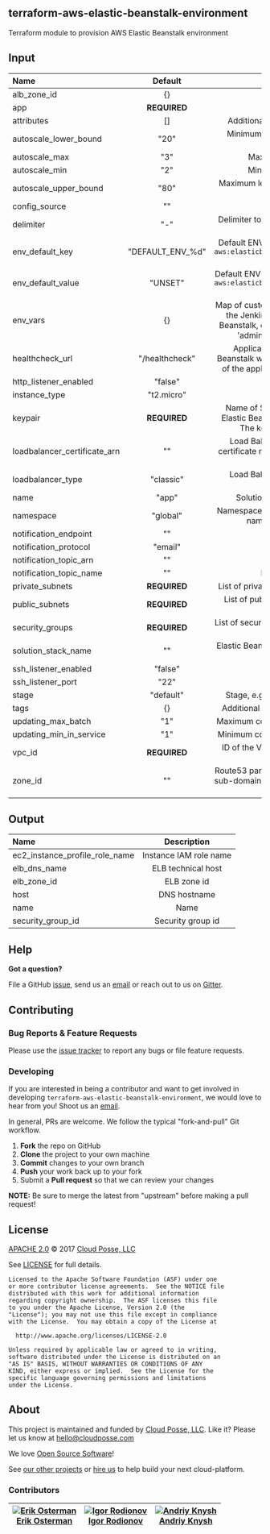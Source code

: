## terraform-aws-elastic-beanstalk-environment
<!---
  --- This file was automatically generated by the `build-harness`
  --- Make changes instead to `.README.md` and rebuild.
  --->

Terraform module to provision AWS Elastic Beanstalk environment

## Input

<!--------------------------------REQUIRE POSTPROCESSING-------------------------------->
|  Name |  Default  |  Description  |
|:------|:---------:|:--------------:|
| alb_zone_id |{} |ALB zone id|
| app |__REQUIRED__ |EBS application name|
| attributes |[] |Additional attributes (e.g. `policy` or `role`)|
| autoscale_lower_bound |"20" |Minimum level of autoscale metric to add instance|
| autoscale_max |"3" |Maximum instances in charge|
| autoscale_min |"2" |Minumum instances in charge|
| autoscale_upper_bound |"80" |Maximum level of autoscale metric to remove instance|
| config_source |"" |S3 source for config|
| delimiter |"-" |Delimiter to be used between `name`, `namespace`, `stage`, etc.|
| env_default_key |"DEFAULT_ENV_%d" |Default ENV variable key for Elastic Beanstalk `aws:elasticbeanstalk:application:environment` setting|
| env_default_value |"UNSET" |Default ENV variable value for Elastic Beanstalk `aws:elasticbeanstalk:application:environment` setting|
| env_vars |{} |Map of custom ENV variables to be provided to the Jenkins application running on Elastic Beanstalk, e.g. env_vars = { JENKINS_USER = 'admin' JENKINS_PASS = 'xxxxxx' }|
| healthcheck_url |"/healthcheck" |Application Health Check URL. Elastic Beanstalk will call this URL to check the health of the application running on EC2 instances|
| http_listener_enabled |"false" |Enable port 80 (http)|
| instance_type |"t2.micro" |Instances type|
| keypair |__REQUIRED__ |Name of SSH key that will be deployed on Elastic Beanstalk and DataPipeline instance. The key should be present in AWS|
| loadbalancer_certificate_arn |"" |Load Balancer SSL certificate ARN. The certificate must be present in AWS Certificate Manager|
| loadbalancer_type |"classic" |Load Balancer type, e.g. 'application' or 'classic'|
| name |"app" |Solution name, e.g. 'app' or 'jenkins'|
| namespace |"global" |Namespace, which could be your organization name, e.g. 'cp' or 'cloudposse'|
| notification_endpoint |"" |Notification endpoint|
| notification_protocol |"email" |Notification protocol|
| notification_topic_arn |"" |Notification topic arn|
| notification_topic_name |"" |Notification topic name|
| private_subnets |__REQUIRED__ |List of private subnets to place EC2 instances|
| public_subnets |__REQUIRED__ |List of public subnets to place Elastic Load Balancer|
| security_groups |__REQUIRED__ |List of security groups to be allowed to connect to the EC2 instances|
| solution_stack_name |"" |Elastic Beanstalk stack, e.g. Docker, Go, Node, Java, IIS. [Read more](http://docs.aws.amazon.com/elasticbeanstalk/latest/dg/concepts.platforms.html)|
| ssh_listener_enabled |"false" |Enable ssh port|
| ssh_listener_port |"22" |SSH port|
| stage |"default" |Stage, e.g. 'prod', 'staging', 'dev', or 'test'|
| tags |{} |Additional tags (e.g. `map('BusinessUnit`,`XYZ`)|
| updating_max_batch |"1" |Maximum count of instances up during update|
| updating_min_in_service |"1" |Minimum count of instances up during update|
| vpc_id |__REQUIRED__ |ID of the VPC in which to provision the AWS resources|
| zone_id |"" |Route53 parent zone ID. The module will create sub-domain DNS records in the parent zone for the EB environment|

## Output

<!--------------------------------REQUIRE POSTPROCESSING-------------------------------->
|  Name | Description  |
|:------|:------------:|
| ec2_instance_profile_role_name | Instance IAM role name  |
| elb_dns_name | ELB technical host  |
| elb_zone_id | ELB zone id  |
| host | DNS hostname  |
| name | Name  |
| security_group_id | Security group id  |

## Help

**Got a question?**

File a GitHub [issue](https://github.com/cloudposse/terraform-aws-elastic-beanstalk-environment/issues), send us an [email](mailto:hello@cloudposse.com) or reach out to us on [Gitter](https://gitter.im/cloudposse/).

## Contributing

### Bug Reports & Feature Requests

Please use the [issue tracker](https://github.com/cloudposse/terraform-aws-elastic-beanstalk-environment/issues) to report any bugs or file feature requests.

### Developing

If you are interested in being a contributor and want to get involved in developing `terraform-aws-elastic-beanstalk-environment`, we would love to hear from you! Shoot us an [email](mailto:hello@cloudposse.com).

In general, PRs are welcome. We follow the typical "fork-and-pull" Git workflow.

 1. **Fork** the repo on GitHub
 2. **Clone** the project to your own machine
 3. **Commit** changes to your own branch
 4. **Push** your work back up to your fork
 5. Submit a **Pull request** so that we can review your changes

**NOTE:** Be sure to merge the latest from "upstream" before making a pull request!

## License

[APACHE 2.0](LICENSE) © 2017 [Cloud Posse, LLC](https://cloudposse.com)

See [LICENSE](LICENSE) for full details.

    Licensed to the Apache Software Foundation (ASF) under one
    or more contributor license agreements.  See the NOTICE file
    distributed with this work for additional information
    regarding copyright ownership.  The ASF licenses this file
    to you under the Apache License, Version 2.0 (the
    "License"); you may not use this file except in compliance
    with the License.  You may obtain a copy of the License at

      http://www.apache.org/licenses/LICENSE-2.0

    Unless required by applicable law or agreed to in writing,
    software distributed under the License is distributed on an
    "AS IS" BASIS, WITHOUT WARRANTIES OR CONDITIONS OF ANY
    KIND, either express or implied.  See the License for the
    specific language governing permissions and limitations
    under the License.

## About

This project is maintained and funded by [Cloud Posse, LLC][website]. Like it? Please let us know at <hello@cloudposse.com>

We love [Open Source Software](https://github.com/cloudposse/)!

See [our other projects][community]
or [hire us][hire] to help build your next cloud-platform.

  [website]: http://cloudposse.com/
  [community]: https://github.com/cloudposse/
  [hire]: http://cloudposse.com/contact/

### Contributors

|[![Erik Osterman][erik_img]][erik_web]<br/>[Erik Osterman][erik_web] |[![Igor Rodionov][igor_img]][igor_web]<br/>[Igor Rodionov][igor_img] |[![Andriy Knysh][andriy_img]][andriy_web]<br/>[Andriy Knysh][andriy_web] |
|---|---|---|

[andriy_img]: https://avatars0.githubusercontent.com/u/7356997?v=4&u=ed9ce1c9151d552d985bdf5546772e14ef7ab617&s=144
[andriy_web]: https://github.com/aknysh/

[erik_img]: http://s.gravatar.com/avatar/88c480d4f73b813904e00a5695a454cb?s=144
[erik_web]: https://github.com/osterman/

[igor_img]: http://s.gravatar.com/avatar/bc70834d32ed4517568a1feb0b9be7e2?s=144
[igor_web]: https://github.com/goruha/

[konstantin_img]: https://avatars1.githubusercontent.com/u/11299538?v=4&u=ed9ce1c9151d552d985bdf5546772e14ef7ab617&s=144
[konstantin_web]: https://github.com/comeanother/

[sergey_img]: https://avatars1.githubusercontent.com/u/1134449?v=4&u=ed9ce1c9151d552d985bdf5546772e14ef7ab617&s=144
[sergey_web]: https://github.com/s2504s/

[valeriy_img]: https://avatars1.githubusercontent.com/u/10601658?v=4&u=ed9ce1c9151d552d985bdf5546772e14ef7ab617&s=144
[valeriy_web]: https://github.com/drama17/

[vladimir_img]: https://avatars1.githubusercontent.com/u/26582191?v=4&u=ed9ce1c9151d552d985bdf5546772e14ef7ab617&s=144
[vladimir_web]: https://github.com/SweetOps/
